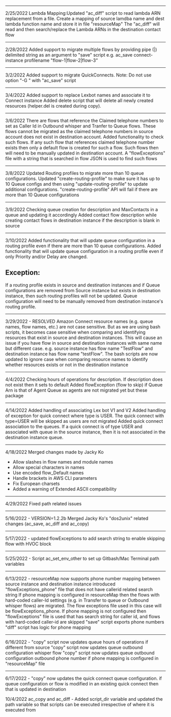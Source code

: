 -----------------------------------
2/25/2022
Lambda Mapping:Updated "ac_diff" script to read lambda ARN replacement from a file.
	Create a mapping of source lamdba name and dest lambda function name and store it in file "resourceMap"
	The "ac_diff" will read and then search/replace the Lambda ARNs in the destination contact flow

-----------------------------------
2/28/2022
Added support to migrate multiple flows by providing pipe (|) delimited string as an argument to "save" script
	e.g. ac_save connect-instance profilename "flow-1|flow-2|flow-3"

-----------------------------------
3/2/2022
Added support to migrate QuickConnects. 
Note: 
Do not use option "-G <flows-to-skip>" with "ac_save" script

-----------------------------------
3/4/2022
Added support to replace Lexbot names and associate it to Connect instance
Added delete script that will delete all newly created resources (helper.del is created during copy).

-----------------------------------
3/6/2022
There are flows that reference the Claimed telephone numbers to set as Caller Id in Outbound whisper and Tranfer to Queue flows.
These flows cannot be migrated as the claimed telephone numbers in source account does not exist in destination account. 
Added functionality to check such flows. If any such flow that references claimed telephone number exists then only a default flow is created 
for such a flow. Such flows then will need to be manually updated in destination account. 
A "flowExceptions" file with a string that is searched in flow JSON is used to find such flows

-----------------------------------
3/8/2022
Updated Routing profiles to migrate more than 10 queue configurations. Updated "create-routing-profile" to make sure it has up to 10 Queue configs and then using "update-routing-profile" to update additional configurations. "create-routing-profile" API will fail if there are more than 10 Queue configurations

-----------------------------------
3/9/2022
Checking queue creation for description and MaxContacts in a queue and updating it accordingly
Added contact flow description while creating contact flows in destination instance if the description is blank in source

-----------------------------------
3/10/2022
Added functionality that will update queue configuration in a routing profile even if there are more than 10 queue configurations.
Added functionality that will update queue configuration in a routing profile even if only Priority and/or Delay are changed.

Exception:
----------
If a routing profile exists in source and destination instances and if Queue configurations are removed from Source instance but exists
in destination instance, then such routing profiles will not be updated. Queue configuration will need to be manually removed from destination instance's routing profile.

-----------------------------------
3/29/2022 - RESOLVED
Amazon Connect resource names (e.g. queue names, flow names, etc.) are not case sensitive. But as we are using bash scripts,
it becomes case sensitive when comparing and identifying resources that exist in source and destination instances.
This will cause an issue if you have flow in source and destination instances with same name but different case.
e.g. source instance has flow name "TestFlow" and destination instance has flow name "testFlow".
The bash scripts are now updated to ignore case when comparing resource names to identify whether resources exists or not in the destination instance

-----------------------------------
4/4/2022
Checking hours of operations for description. If description does not exist then it sets to default
Added flowException (flow to skip) if Queue Arn is that of Agent Queue as agents are not migrated yet but these package

-----------------------------------
4/14/2022
Added handling of associating Lex bot V1 and V2
Added handling of exception for quick connect where type is USER. The quick connect with type=USER will be skipped as users are not migrated
Added quick connect association to the queues. If a quick connect is of type USER and associated with queue in the source instance,
then it is not associated in the destination instance queue.

-----------------------------------
4/18/2022
Merged changes made by Jacky Ko
- Allow slashes in flow names and module names
- Allow special characters in names
- Use encoded flow_Default names
- Handle brackets in AWS CLI parameters
- Fix European charsets
- Added a warning of Extended ASCII compatibility

------------------------------------------------------------
4/29/2022
Fixed path related issues

------------------------------------------------------------
5/16/2022 - VERSION=1.2.2b
Merged Jacky Ko's "dos2unix" related changes (ac_save, ac_diff and ac_copy)

------------------------------------------------------------
5/17/2022 -
updated flowExceptions to add search string to enable skipping flow with HVOC block

------------------------------------------------------------
5/25/2022 -
Script ac_set_env_other to set up Gitbash/Mac Terminal path variables

------------------------------------------------------------
6/13/2022 -
resourceMap now supports phone number mapping between source instance and destination instance
introduced "flowExceptions_phone" file that does not have callerid related search string
If phone mapping is configured in resourceMap then the flows with hard-coded caller-Id settings (e.g. in Transfer to queue or Outbound whisper flows)
are migrated. The flow exceptions file used in this case will be flowExceptions_phone.
If phone mapping is not configured then "flowExceptions" file is used that has search string for caller id, and flows with hard-coded caller-id are skipped
"save" script exports phone numbers
"diff" script has logic for phone mapping

------------------------------------------------------------
6/16/2022 -
"copy" script now updates queue hours of operations if different from source
"copy" script now updates queue outbound configuration whisper flow
"copy" script now updates queue outbound configuration outbound phone number if phone mapping is configured in "resourceMap" file

------------------------------------------------------------
6/17/2022 -
"copy" now updates the quick connect queue configuration. if queue configuration or flow is modified in an existing quick connect then that is updated in destination

10/4/2022
ac_copy and ac_diff - Added script_dir variable and updated the path variable so that scripts can be executed irrespective of where it is executed from